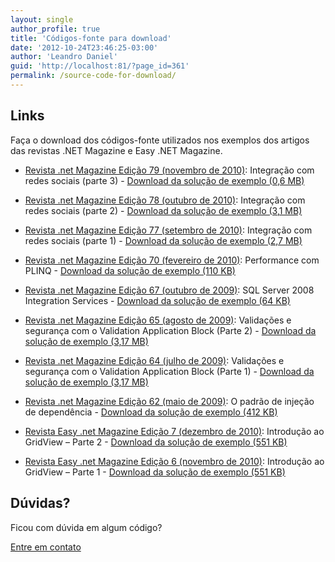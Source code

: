 ```yaml
---
layout: single
author_profile: true
title: 'Códigos-fonte para download'
date: '2012-10-24T23:46:25-03:00'
author: 'Leandro Daniel'
guid: 'http://localhost:81/?page_id=361'
permalink: /source-code-for-download/
---
```


## Links

 Faça o download dos códigos-fonte utilizados nos exemplos dos artigos das revistas .NET Magazine e Easy .NET Magazine.
 
 - [Revista .net Magazine Edição 79 (novembro de 2010)](http://www.devmedia.com.br/resumo/default.asp?ed=79&site=1): Integração com redes sociais (parte 3) - [Download da solução de exemplo (0,6 MB) ](/assets/artigos/NetMag.RedesSociais.Integracao.Solution.zip)

- [Revista .net Magazine Edição 78 (outubro de 2010)](http://www.devmedia.com.br/resumo/default.asp?ed=78&site=1): Integração com redes sociais (parte 2) - [Download da solução de exemplo (3,1 MB)](/assets/artigos/NetMag.RedesSociais.Solution.zip)

- [Revista .net Magazine Edição 77 (setembro de 2010)](http://www.devmedia.com.br/resumo/default.asp?ed=77&site=1): Integração com redes sociais (parte 1) - [Download da solução de exemplo (2,7 MB)](/assets/artigos/NetMag.RedesSociais.Exemplos.Solution.zip)

- [Revista .net Magazine Edição 70 (fevereiro de 2010)](http://www.devmedia.com.br/resumo/default.asp?ed=70&site=1): Performance com PLINQ - [Download da solução de exemplo (110 KB)](/assets/artigos/NetMag.PLINQ.Solution.zip)

- [Revista .net Magazine Edição 67 (outubro de 2009)](http://www.devmedia.com.br/resumo/default.asp?ed=67&site=1): SQL Server 2008 Integration Services - [Download da solução de exemplo (64 KB)](/assets/artigos/NetMag.SSIS.Solution.zip)

- [Revista .net Magazine Edição 65 (agosto de 2009)](http://www.devmedia.com.br/resumo/default.asp?ed=65&site=1): Validações e segurança com o Validation Application Block (Parte 2) - [Download da solução de exemplo (3,17 MB)](/assets/artigos/NetMag.VAB.Solution.zip)

- [Revista .net Magazine Edição 64 (julho de 2009)](http://www.devmedia.com.br/resumo/default.asp?ed=64&site=1): Validações e segurança com o Validation Application Block (Parte 1) - [Download da solução de exemplo (3,17 MB)](/assets/artigos/NetMag.VAB.Solution.zip)

- [Revista .net Magazine Edição 62 (maio de 2009)](http://www.devmedia.com.br/resumo/default.asp?idrev=129): O padrão de injeção de dependência - [Download da solução de exemplo (412 KB)](/assets/artigos/NetMag.DI.Solution.zip)

- [Revista Easy .net Magazine Edição 7 (dezembro de 2010)](http://www.devmedia.com.br/resumo/default.asp?ed=7&site=59): Introdução ao GridView – Parte 2 - [Download da solução de exemplo (551 KB)](/assets/artigos/NetMag.IntroGridView.Solution.zip)

- [Revista Easy .net Magazine Edição 6 (novembro de 2010)](http://www.devmedia.com.br/resumo/default.asp?ed=6&site=59): Introdução ao GridView – Parte 1 - [Download da solução de exemplo (551 KB)](/assets/artigos/NetMag.IntroGridView.Solution.zip)

## Dúvidas?

Ficou com dúvida em algum código?

[Entre em contato](/contact/)